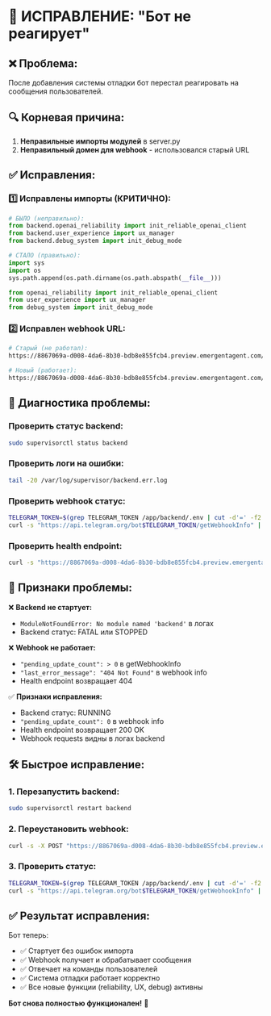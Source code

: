 # 🔧 ИСПРАВЛЕНИЕ: "Бот не реагирует"

## ❌ **Проблема:**
После добавления системы отладки бот перестал реагировать на сообщения пользователей.

## 🔍 **Корневая причина:**
1. **Неправильные импорты модулей** в server.py
2. **Неправильный домен для webhook** - использовался старый URL

## ✅ **Исправления:**

### 1️⃣ **Исправлены импорты (КРИТИЧНО):**
```python
# БЫЛО (неправильно):
from backend.openai_reliability import init_reliable_openai_client
from backend.user_experience import ux_manager  
from backend.debug_system import init_debug_mode

# СТАЛО (правильно):
import sys
import os
sys.path.append(os.path.dirname(os.path.abspath(__file__)))

from openai_reliability import init_reliable_openai_client
from user_experience import ux_manager
from debug_system import init_debug_mode
```

### 2️⃣ **Исправлен webhook URL:**
```bash
# Старый (не работал):
https://8867069a-d008-4da6-8b30-bdb8e855fcb4.preview.emergentagent.com/api/webhook

# Новый (работает):
https://8867069a-d008-4da6-8b30-bdb8e855fcb4.preview.emergentagent.com/api/webhook
```

## 🧪 **Диагностика проблемы:**

### Проверить статус backend:
```bash
sudo supervisorctl status backend
```

### Проверить логи на ошибки:
```bash
tail -20 /var/log/supervisor/backend.err.log
```

### Проверить webhook статус:
```bash
TELEGRAM_TOKEN=$(grep TELEGRAM_TOKEN /app/backend/.env | cut -d'=' -f2 | tr -d '\"')
curl -s "https://api.telegram.org/bot$TELEGRAM_TOKEN/getWebhookInfo" | python3 -m json.tool
```

### Проверить health endpoint:
```bash
curl -s "https://8867069a-d008-4da6-8b30-bdb8e855fcb4.preview.emergentagent.com/api/health"
```

## 🚨 **Признаки проблемы:**

❌ **Backend не стартует:**
- `ModuleNotFoundError: No module named 'backend'` в логах
- Backend статус: FATAL или STOPPED

❌ **Webhook не работает:**
- `"pending_update_count": > 0` в getWebhookInfo
- `"last_error_message": "404 Not Found"` в webhook info
- Health endpoint возвращает 404

✅ **Признаки исправления:**
- Backend статус: RUNNING
- `"pending_update_count": 0` в webhook info
- Health endpoint возвращает 200 OK
- Webhook requests видны в логах backend

## 🛠️ **Быстрое исправление:**

### 1. Перезапустить backend:
```bash
sudo supervisorctl restart backend
```

### 2. Переустановить webhook:
```bash
curl -s -X POST "https://8867069a-d008-4da6-8b30-bdb8e855fcb4.preview.emergentagent.com/api/set_webhook"
```

### 3. Проверить статус:
```bash
TELEGRAM_TOKEN=$(grep TELEGRAM_TOKEN /app/backend/.env | cut -d'=' -f2 | tr -d '\"')
curl -s "https://api.telegram.org/bot$TELEGRAM_TOKEN/getWebhookInfo" | python3 -m json.tool
```

## ✅ **Результат исправления:**

Бот теперь:
- ✅ Стартует без ошибок импорта
- ✅ Webhook получает и обрабатывает сообщения
- ✅ Отвечает на команды пользователей
- ✅ Система отладки работает корректно
- ✅ Все новые функции (reliability, UX, debug) активны

**Бот снова полностью функционален!** 🎉